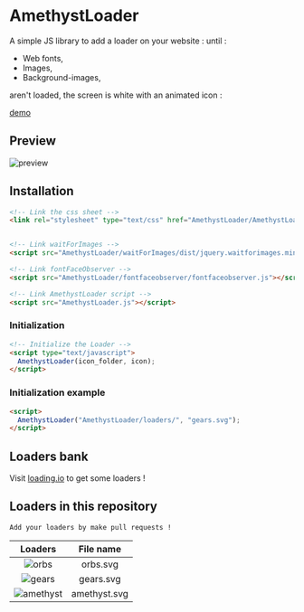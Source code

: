 # AmethystLoader
A simple JS library to add a loader on your website :
until :

* Web fonts,
* Images,
* Background-images,

aren't loaded, the screen is white with an animated icon :

[demo](http://projets.melvin-lemoine.me/AmethystLoader/demo/)

## Preview
![preview](https://i.imgur.com/Q5GzByU.png)

## Installation
```HTML
<!-- Link the css sheet -->
<link rel="stylesheet" type="text/css" href="AmethystLoader/AmethystLoader.css" />


<!-- Link waitForImages -->
<script src="AmethystLoader/waitForImages/dist/jquery.waitforimages.min.js"></script>

<!-- Link fontFaceObserver -->
<script src="AmethystLoader/fontfaceobserver/fontfaceobserver.js"></script>

<!-- Link AmethystLoader script -->
<script src="AmethystLoader.js"></script>
```


### Initialization
```HTML
<!-- Initialize the Loader -->
<script type="text/javascript">
  AmethystLoader(icon_folder, icon);
</script>
```
### Initialization example
```HTML
<script>
  AmethystLoader("AmethystLoader/loaders/", "gears.svg");
</script>
```

## Loaders bank
Visit [loading.io](https://loading.io) to get some loaders !

## Loaders in this repository
`Add your loaders by make pull requests !`

| Loaders                                                                 | File name     |
| :---------------------------------------------------------------------: |:-------------:|
| ![orbs](http://documents.melvin-lemoine.me/loaders/orbs.svg)            | orbs.svg      |
| ![gears](http://documents.melvin-lemoine.me/loaders/gears.svg)          | gears.svg     |
| ![amethyst](http://documents.melvin-lemoine.me/loaders/amethyst.png)    | amethyst.svg  |
